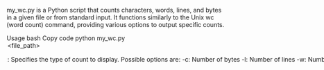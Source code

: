 my_wc.py is a Python script that counts characters, words, lines, and bytes in a given file or from standard input. It functions similarly to the Unix wc (word count) command, providing various options to output specific counts.

Usage
bash
Copy code
python my_wc.py <option> <file_path>
<option>: Specifies the type of count to display. Possible options are:
-c: Number of bytes
-l: Number of lines
-w: Number of words
-m: Number of characters
<file_path>: Path to the file to be analyzed. If omitted, the script will read from standard input.
If no option is provided, the script returns the number of bytes, lines, and words.

Options
-c: Count and display the number of bytes.
-l: Count and display the number of lines.
-w: Count and display the number of words.
-m: Count and display the number of characters.
Examples
Count from a File
Count the number of lines in a file:

bash
Copy code
python my_wc.py -l example.txt
Count the number of words in a file:

bash
Copy code
python my_wc.py -w example.txt
Count the number of characters in a file:

bash
Copy code
python my_wc.py -m example.txt
Count the number of bytes in a file:

bash
Copy code
python my_wc.py -c example.txt
Get all counts (bytes, lines, and words) in a file:

bash
Copy code
python my_wc.py example.txt
Count from Standard Input
Count the number of lines from standard input:

bash
Copy code
echo "Hello World" | python my_wc.py -l
Count the number of words from standard input:

bash
Copy code
echo "Hello World" | python my_wc.py -w
Count the number of characters from standard input:

bash
Copy code
echo "Hello World" | python my_wc.py -m
Count the number of bytes from standard input:

bash
Copy code
echo "Hello World" | python my_wc.py -c
Script Explanation
The script defines two main functions: word_count and main.

word_count(option, file_path=None)
This function performs the counting based on the provided option and file path (if any):

If file_path is provided, it reads the content of the file.
If file_path is not provided, it reads the content from standard input.
It then calculates the number of characters, words, lines, and bytes.
Based on the specified option, it returns the appropriate count. If no option is specified, it returns all counts.
main()
This function handles the command-line interface:

It checks if the input is provided via standard input or as command-line arguments.
If input is from standard input, it reads the option and calls word_count.
If input is from command-line arguments, it reads the option and file path, and then calls word_count.
It prints the result returned by word_count.
Handling Errors
If the specified file is not found, the script will print "File not found!" and return (0, "File not found!").

Requirements
Python 3.x
